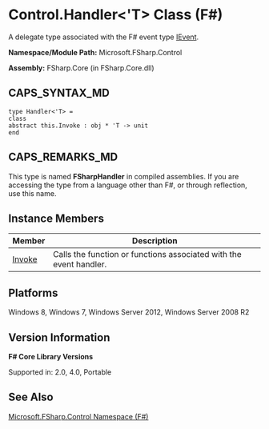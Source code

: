 # Control.Handler<'T> Class (F#)

A delegate type associated with the F# event type [IEvent](http://msdn.microsoft.com/en-us/library/7976554f-9aa8-451f-a69d-d4670c064432).

**Namespace/Module Path:** Microsoft.FSharp.Control

**Assembly:** FSharp.Core (in FSharp.Core.dll)


## CAPS_SYNTAX_MD

```
type Handler<'T> =
class
abstract this.Invoke : obj * 'T -> unit
end
```

## CAPS_REMARKS_MD
This type is named **FSharpHandler** in compiled assemblies. If you are accessing the type from a language other than F#, or through reflection, use this name.


## Instance Members


|Member|Description|
|------|-----------|
|[Invoke](http://msdn.microsoft.com/en-us/library/0f42e201-6463-4d42-a659-44f29138b4cd)|Calls the function or functions associated with the event handler.|

## Platforms
Windows 8, Windows 7, Windows Server 2012, Windows Server 2008 R2


## Version Information
**F# Core Library Versions**

Supported in: 2.0, 4.0, Portable




## See Also
[Microsoft.FSharp.Control Namespace &#40;F&#35;&#41;](Microsoft.FSharp.Control+Namespace+%28F%23%29.md)

